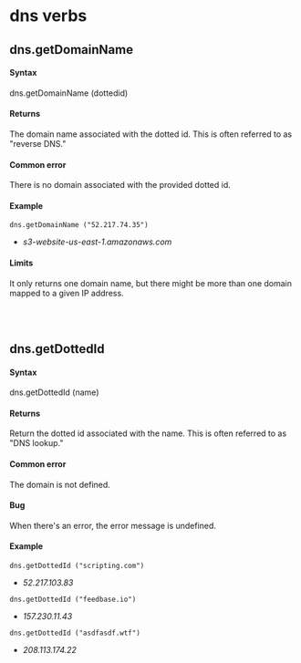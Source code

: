 
# dns verbs
## dns.getDomainName
#### Syntax
dns.getDomainName (dottedid)

#### Returns
The domain name associated with the dotted id. This is often referred to as "reverse DNS."

#### Common error
There is no domain associated with the provided dotted id.

#### Example
`dns.getDomainName ("52.217.74.35") `

- *s3-website-us-east-1.amazonaws.com*

#### Limits
It only returns one domain name, but there might be more than one domain mapped to a given IP address. 

<br/><br/>
## dns.getDottedId
#### Syntax
dns.getDottedId (name)

#### Returns
Return the dotted id associated with the name. This is often referred to as "DNS lookup."

#### Common error
The domain is not defined. 

#### Bug
When there's an error, the error message is undefined.

#### Example
`dns.getDottedId ("scripting.com")`

- *52.217.103.83*

`dns.getDottedId ("feedbase.io")`

- *157.230.11.43*

`dns.getDottedId ("asdfasdf.wtf")`

- *208.113.174.22*

<br/><br/>
